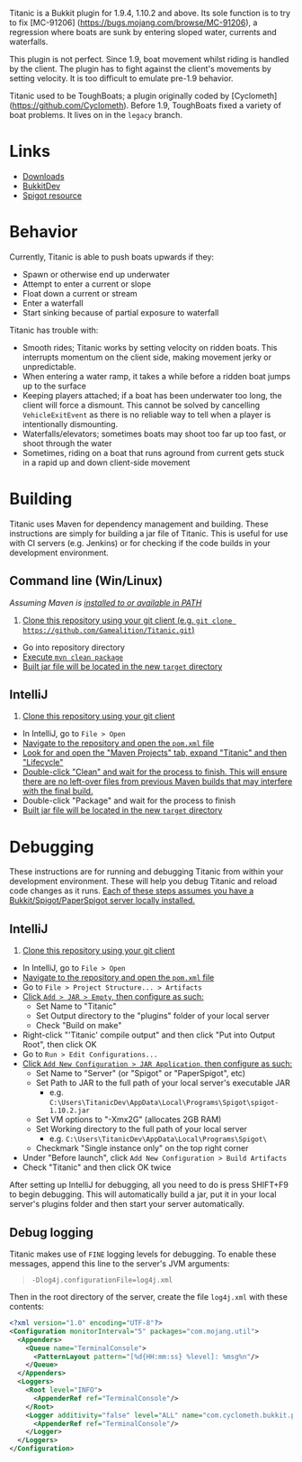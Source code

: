 Titanic is a Bukkit plugin for 1.9.4, 1.10.2 and above. Its sole function is to try to fix [MC-91206]
(https://bugs.mojang.com/browse/MC-91206), a regression where boats are sunk by entering sloped
water, currents and waterfalls.

This plugin is not perfect. Since 1.9, boat movement whilst riding is handled by the client. The
plugin has to fight against the client's movements by setting velocity. It is too difficult to
emulate pre-1.9 behavior.

Titanic used to be ToughBoats; a plugin originally coded by [Cyclometh]
(https://github.com/Cyclometh). Before 1.9, ToughBoats fixed a variety of boat problems. It lives
on in the `legacy` branch.

# Links

* [Downloads](https://github.com/Gamealition/Titanic/releases)
* [BukkitDev](http://dev.bukkit.org/bukkit-plugins/titanic-boatfix/)
* [Spigot resource](https://www.spigotmc.org/resources/titanic.23680/)

# Behavior

Currently, Titanic is able to push boats upwards if they:

* Spawn or otherwise end up underwater
* Attempt to enter a current or slope
* Float down a current or stream
* Enter a waterfall
* Start sinking because of partial exposure to waterfall

Titanic has trouble with:

* Smooth rides; Titanic works by setting velocity on ridden boats. This interrupts momentum on the
  client side, making movement jerky or unpredictable.
* When entering a water ramp, it takes a while before a ridden boat jumps up to the surface
* Keeping players attached; if a boat has been underwater too long, the client will force a 
  dismount. This cannot be solved by cancelling `VehicleExitEvent` as there is no reliable way to
  tell when a player is intentionally dismounting.
* Waterfalls/elevators; sometimes boats may shoot too far up too fast, or shoot through the water
* Sometimes, riding on a boat that runs aground from current gets stuck in a rapid up and down
  client-side movement

# Building

Titanic uses Maven for dependency management and building. These instructions are simply for
building a jar file of Titanic. This is useful for use with CI servers (e.g. Jenkins) or for
checking if the code builds in your development environment.

## Command line (Win/Linux)

*Assuming Maven is [installed to or available in PATH](https://maven.apache.org/install.html)*

1. [Clone this repository using your git client (e.g. 
`git clone https://github.com/Gamealition/Titanic.git`)](http://i.imgur.com/VB7dE6d.png)
* Go into repository directory
* [Execute `mvn clean package`](http://i.imgur.com/UOzULcl.png)
* [Built jar file will be located in the new `target` directory](http://i.imgur.com/bDGVDwW.png)

## IntelliJ

1. [Clone this repository using your git client](http://i.imgur.com/VB7dE6d.png)
* In IntelliJ, go to `File > Open`
* [Navigate to the repository and open the `pom.xml` file](http://i.imgur.com/zcVkyAm.png)
* [Look for and open the "Maven Projects" tab, expand "Titanic" and then "Lifecycle"](http://i.imgur.com/TB3Ab4T.png)
* [Double-click "Clean" and wait for the process to finish. This will ensure there are no left-over
files from previous Maven builds that may interfere with the final build.](http://i.imgur.com/Lx5yPdc.png)
* Double-click "Package" and wait for the process to finish
* [Built jar file will be located in the new `target` directory](http://i.imgur.com/bDGVDwW.png)

# Debugging

These instructions are for running and debugging Titanic from within your development environment.
These will help you debug Titanic and reload code changes as it runs. [Each of these steps assumes
you have a Bukkit/Spigot/PaperSpigot server locally installed.](http://i.imgur.com/q0B28cR.png)

## IntelliJ

1. [Clone this repository using your git client](http://i.imgur.com/VB7dE6d.png)
* In IntelliJ, go to `File > Open`
* [Navigate to the repository and open the `pom.xml` file](http://i.imgur.com/zcVkyAm.png)
* Go to `File > Project Structure... > Artifacts`
* [Click `Add > JAR > Empty`, then configure as such:](http://i.imgur.com/kXsbr3C.png)
    * Set Name to "Titanic"
    * Set Output directory to the "plugins" folder of your local server
    * Check "Build on make"
* Right-click "'Titanic' compile output" and then click "Put into Output Root", then click OK
* Go to `Run > Edit Configurations...`
* [Click `Add New Configuration > JAR Application`, then configure as such:](http://i.imgur.com/smuYOFs.png)
    * Set Name to "Server" (or "Spigot" or "PaperSpigot", etc)
    * Set Path to JAR to the full path of your local server's executable JAR
        * e.g. `C:\Users\TitanicDev\AppData\Local\Programs\Spigot\spigot-1.10.2.jar`
    * Set VM options to "-Xmx2G" (allocates 2GB RAM)
    * Set Working directory to the full path of your local server
        * e.g. `C:\Users\TitanicDev\AppData\Local\Programs\Spigot\`
    * Checkmark "Single instance only" on the top right corner
* Under "Before launch", click `Add New Configuration > Build Artifacts`
* Check "Titanic" and then click OK twice

After setting up IntelliJ for debugging, all you need to do is press SHIFT+F9 to begin debugging.
This will automatically build a jar, put it in your local server's plugins folder and then start
your server automatically.

## Debug logging

Titanic makes use of `FINE` logging levels for debugging. To enable these messages, append this line
to the server's JVM arguments:

> `-Dlog4j.configurationFile=log4j.xml`

Then in the root directory of the server, create the file `log4j.xml` with these contents:

```xml
<?xml version="1.0" encoding="UTF-8"?>
<Configuration monitorInterval="5" packages="com.mojang.util">
  <Appenders>
    <Queue name="TerminalConsole">
      <PatternLayout pattern="[%d{HH:mm:ss} %level]: %msg%n"/>
    </Queue>
  </Appenders>
  <Loggers>
    <Root level="INFO">
      <AppenderRef ref="TerminalConsole"/>
    </Root>
    <Logger additivity="false" level="ALL" name="com.cyclometh.bukkit.plugins.toughboats.Titanic">
      <AppenderRef ref="TerminalConsole"/>
    </Logger>
  </Loggers>
</Configuration>
```
